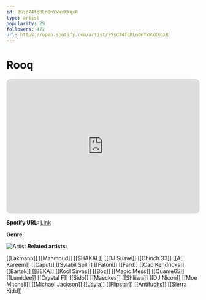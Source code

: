 ```yaml
---
id: 2Ssd74fqRLnOnYxWxXXqxR
type: artist
popularity: 29
followers: 472
url: https://open.spotify.com/artist/2Ssd74fqRLnOnYxWxXXqxR
---
```

# Rooq

<iframe style="border-radius:12px" src="https://open.spotify.com/embed/artist/2Ssd74fqRLnOnYxWxXXqxR" width="100%" height="352" frameBorder="0" allowfullscreen="" allow="autoplay; clipboard-write; encrypted-media; fullscreen; picture-in-picture" loading="lazy"></iframe>

**Spotify URL:** [Link](https://open.spotify.com/artist/2Ssd74fqRLnOnYxWxXXqxR)

**Genre:** 

![Artist](https://i.scdn.co/image/ab6761610000e5ebfdd867c7bd55919f8802c134)
**Related artists:**

[[Lakmann]]
[[Mahmoud]]
[[$HAKAL]]
[[DJ Suave]]
[[Chinch 33]]
[[AL Kareem]]
[[Caput]]
[[Sylabil Spill]]
[[Fatoni]]
[[Fard]]
[[Cap Kendricks]]
[[Bartek]]
[[BEKA]]
[[Kool Savas]]
[[Boz]]
[[Magic Mess]]
[[Quame65]]
[[Lumidee]]
[[Crystal F]]
[[Sido]]
[[Maeckes]]
[[Shliiwa]]
[[DJ Nicon]]
[[Moe Mitchell]]
[[Michael Jackson]]
[[Jayla]]
[[Flipstar]]
[[Antifuchs]]
[[Sierra Kidd]]
